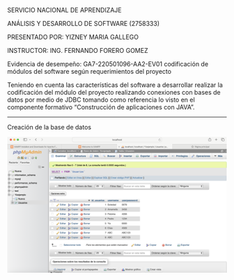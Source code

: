 SERVICIO NACIONAL DE APRENDIZAJE

ANÁLISIS Y DESARROLLO DE SOFTWARE (2758333)

PRESENTADO POR: YIZNEY MARIA GALLEGO 

INSTRUCTOR: ING. FERNANDO FORERO GOMEZ

Evidencia de desempeño: GA7-220501096-AA2-EV01 codificación de módulos del software según requerimientos del proyecto

Teniendo en cuenta las características del software a desarrollar realizar la codificación del módulo del proyecto realizando conexiones con bases de datos por medio de JDBC tomando como referencia lo visto en el componente formativo “Construcción de aplicaciones con JAVA”.

_____________________________________________________________________

Creación de la base de datos 

![](https://github.com/YizGallego/EjemploConexionJDBC/blob/main/BASEDE.jpg)

